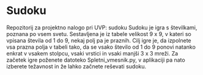 # Sudoku
Repozitorij za projektno nalogo pri UVP: sudoku
Sudoku je igra s številkami, poznana po vsem svetu. Sestavljena je iz tabele velikost 9 x 9, v kateri so vpisana števila od 1 do 9, nekaj polj pa je praznih. Cilj igre je, da izpolnete vsa prazna polja v tabeli tako, da se vsako število od 1 do 9 ponovi natanko enkrat v vsakem stolpcu, vsaki vrstici in vsaki manjši 3 x 3 mreži.
Za začetek igre poženete datoteko Spletni_vmesnik.py, v aplikaciji pa nato izberete težavnost in že lahko začnete reševati sudoku.
